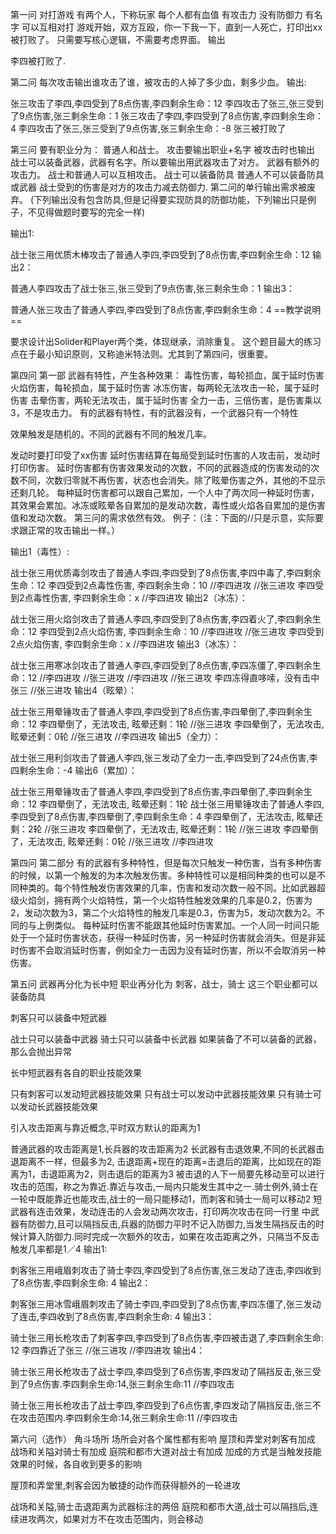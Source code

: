 第一问
对打游戏
有两个人，下称玩家
每个人都有血值
有攻击力
没有防御力
有名字
可以互相对打
游戏开始，双方互殴，你一下我一下，直到一人死亡，打印出xx被打败了。
只需要写核心逻辑，不需要考虑界面。
输出

李四被打败了.

第二问
每次攻击输出谁攻击了谁，被攻击的人掉了多少血，剩多少血。
输出:

张三攻击了李四,李四受到了8点伤害,李四剩余生命：12
李四攻击了张三,张三受到了9点伤害,张三剩余生命：1
张三攻击了李四,李四受到了8点伤害,李四剩余生命：4
李四攻击了张三,张三受到了9点伤害,张三剩余生命：-8
张三被打败了

第三问
要有职业分为： 普通人和战士。
攻击要输出职业+名字
被攻击时也输出
战士可以装备武器，武器有名字。所以要输出用武器攻击了对方。
武器有额外的攻击力。
战士和普通人可以互相攻击。
战士可以装备防具
普通人不可以装备防具或武器
战士受到的伤害是对方的攻击力减去防御力.
第二问的单行输出需求被废弃。
(下列输出没有包含防具,但是记得要实现防具的防御功能，下列输出只是例子，不见得做题时要写的完全一样)

输出1:

战士张三用优质木棒攻击了普通人李四,李四受到了8点伤害,李四剩余生命：12
输出2：

普通人李四攻击了战士张三,张三受到了9点伤害,张三剩余生命：1
输出3：

普通人张三攻击了普通人李四,李四受到了8点伤害,李四剩余生命：4
==教学说明==

要求设计出Solider和Player两个类，体现继承，消除重复。 这个题目最大的练习点在于最小知识原则，又称迪米特法则。尤其到了第四问，很重要。

第四问 第一部
武器有特性，产生各种效果：
毒性伤害，每轮损血，属于延时伤害
火焰伤害，每轮损血，属于延时伤害
冰冻伤害，每两轮无法攻击一轮，属于延时伤害
击晕伤害，两轮无法攻击，属于延时伤害
全力一击，三倍伤害，是伤害乘以3，不是攻击力。
有的武器有特性，有的武器没有，一个武器只有一个特性

效果触发是随机的。不同的武器有不同的触发几率。

发动时要打印受了xx伤害
延时伤害结算在每局受到延时伤害的人攻击前，发动时打印伤害。
延时伤害都有伤害效果发动的次数，不同的武器造成的伤害发动的次数不同，次数归零就不再伤害，状态也会消失。除了眩晕伤害之外，其他的不显示还剩几轮。
每种延时伤害都可以跟自己累加，一个人中了两次同一种延时伤害，其效果会累加。冰冻或眩晕各自累加的是发动次数，毒性或火焰各自累加的是伤害值和发动次数。
第三问的需求依然有效。
例子：（注：下面的//只是示意，实际要求跟正常的攻击输出一样。）

输出1（毒性）:

战士张三用优质毒剑攻击了普通人李四,李四受到了8点伤害,李四中毒了,李四剩余生命：12
李四受到2点毒性伤害, 李四剩余生命：10
//李四进攻
//张三进攻
李四受到2点毒性伤害, 李四剩余生命：x
//李四进攻
输出2（冰冻）：

战士张三用火焰剑攻击了普通人李四,李四受到了8点伤害,李四着火了,李四剩余生命：12
李四受到2点火焰伤害, 李四剩余生命：10
//李四进攻
//张三进攻
李四受到2点火焰伤害, 李四剩余生命：x
//李四进攻
输出3（冰冻）：

战士张三用寒冰剑攻击了普通人李四,李四受到了8点伤害,李四冻僵了,李四剩余生命：12
//李四进攻
//张三进攻
//李四进攻
//张三进攻
李四冻得直哆嗦，没有击中张三
//张三进攻
输出4（眩晕）：

战士张三用晕锤攻击了普通人李四,李四受到了8点伤害,李四晕倒了,李四剩余生命：12
李四晕倒了，无法攻击, 眩晕还剩：1轮
//张三进攻
李四晕倒了，无法攻击, 眩晕还剩：0轮
//张三进攻
//李四进攻
输出5（全力）：

战士张三用利剑攻击了普通人李四,张三发动了全力一击,李四受到了24点伤害,李四剩余生命：-4
输出6（累加）：

战士张三用晕锤攻击了普通人李四,李四受到了8点伤害,李四晕倒了,李四剩余生命：12
李四晕倒了，无法攻击, 眩晕还剩：1轮
战士张三用晕锤攻击了普通人李四,李四受到了8点伤害,李四晕倒了,李四剩余生命：4
李四晕倒了，无法攻击, 眩晕还剩：2轮
//张三进攻
李四晕倒了，无法攻击, 眩晕还剩：1轮
//张三进攻
李四晕倒了，无法攻击, 眩晕还剩：0轮
//张三进攻
//李四进攻 

第四问 第二部分
有的武器有多种特性，但是每次只触发一种伤害，当有多种伤害的时候，以第一个触发的为本次触发伤害。多种特性可以是相同种类的也可以是不同种类的。每个特性触发伤害效果的几率，伤害和发动次数一般不同。比如武器超级火焰剑，拥有两个火焰特性，第一个火焰特性触发效果的几率是0.2，伤害为2，发动次数为3，第二个火焰特性的触发几率是0.3，伤害为5，发动次数为2。不同的与上例类似。
每种延时伤害不能跟其他延时伤害累加。一个人同一时间只能处于一个延时伤害状态，获得一种延时伤害，另一种延时伤害就会消失。但是非延时伤害不会取消延时伤害，例如全力一击因为没有延时伤害，所以不会取消另一种伤害。

第五问
武器再分化为长中短
职业再分化为
刺客，战士，骑士
这三个职业都可以装备防具

刺客只可以装备中短武器

战士只可以装备中武器
骑士只可以装备中长武器
如果装备了不可以装备的武器，那么会抛出异常

长中短武器有各自的职业技能效果

只有刺客可以发动短武器技能效果
只有战士可以发动中武器技能效果
只有骑士可以发动长武器技能效果

引入攻击距离与靠近概念,平时双方默认的距离为1

普通武器的攻击距离是1,长兵器的攻击距离为2
长武器有击退效果,不同的长武器击退距离不一样，但最多为2, 击退距离+现在的距离=击退后的距离，比如现在的距离为1，击退距离为2，则击退后的距离为3
被击退的人下一局要先移动至可以进行攻击的范围，称之为靠近.靠近与攻击,一局内只能发生其中之一.骑士例外,骑士在一轮中既能靠近也能攻击,战士的一局只能移动1，而刺客和骑士一局可以移动2
短武器有连击效果，发动连击的人会发动两次攻击，打印两次攻击在同一行里
中武器有防御力,且可以隔挡反击,兵器的防御力平时不记入防御力,当发生隔挡反击的时候计算入防御力.同时完成一次额外的攻击，如果在攻击距离之外，只隔当不反击
触发几率都是1／4
输出1:

刺客张三用峨眉刺攻击了骑士李四,李四受到了8点伤害,张三发动了连击,李四收到了8点伤害,李四剩余生命: 4
输出2：

刺客张三用冰雪峨眉刺攻击了骑士李四,李四受到了8点伤害,李四冻僵了,张三发动了连击,李四收到了8点伤害,李四剩余生命: 4
输出3：

骑士张三用长枪攻击了刺客李四,李四受到了8点伤害,李四被击退了,李四剩余生命: 12
李四靠近了张三
//张三进攻
//李四进攻
输出4：

骑士张三用长枪攻击了战士李四,李四受到了6点伤害,李四发动了隔挡反击,张三受到了9点伤害.李四剩余生命:14,张三剩余生命:11
//李四攻击

骑士张三用长枪攻击了战士李四,李四受到了6点伤害,李四发动了隔挡反击,张三不在攻击范围内.李四剩余生命:14,张三剩余生命:11
//李四攻击

第六问（选作）
角斗场所
场所会对各个属性都有影响
屋顶和弄堂对刺客有加成
战场和关隘对骑士有加成
庭院和都市大道对战士有加成
加成的方式是当触发技能效果的时候，各自收到更多的影响

屋顶和弄堂里,刺客会因为敏捷的动作而获得额外的一轮进攻

战场和关隘,骑士击退距离为武器标注的两倍
庭院和都市大道,战士可以隔挡后,连续进攻两次，如果对方不在攻击范围内，则会移动
